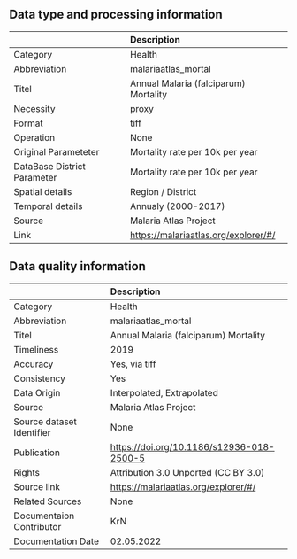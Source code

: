 ## Data type and processing information 

|                             | Description                           |
|:----------------------------|:--------------------------------------|
| Category                    | Health                                |
| Abbreviation                | malariaatlas_mortal                   |
| Titel                       | Annual Malaria (falciparum) Mortality |
| Necessity                   | proxy                                 |
| Format                      | tiff                                  |
| Operation                   | None                                  |
| Original Parameteter        | Mortality rate per 10k per year       |
| DataBase District Parameter | Mortality rate per 10k per year       |
| Spatial details             | Region / District                     |
| Temporal details            | Annualy (2000-2017)                   |
| Source                      | Malaria Atlas Project                 |
| Link                        | https://malariaatlas.org/explorer/#/  |

## Data quality information 

|                           | Description                               |
|:--------------------------|:------------------------------------------|
| Category                  | Health                                    |
| Abbreviation              | malariaatlas_mortal                       |
| Titel                     | Annual Malaria (falciparum) Mortality     |
| Timeliness                | 2019                                      |
| Accuracy                  | Yes, via tiff                             |
| Consistency               | Yes                                       |
| Data Origin               | Interpolated, Extrapolated                |
| Source                    | Malaria Atlas Project                     |
| Source dataset Identifier | None                                      |
| Publication               | https://doi.org/10.1186/s12936-018-2500-5 |
| Rights                    | Attribution 3.0 Unported (CC BY 3.0)      |
| Source link               | https://malariaatlas.org/explorer/#/      |
| Related Sources           | None                                      |
| Documentaion Contributor  | KrN                                       |
| Documentation Date        | 02.05.2022                                |